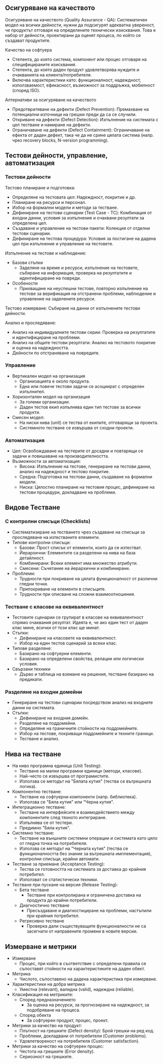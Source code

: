 ## Осигуряване на качеството
Осигуряване на качеството (Quality Assurance - QA): Систематичен модел на всички дейности, нужни да подсигурят адекватна увереност, че продуктът отговаря на определените технически изисквания. Това е набор от дейности, проектирани да оценят процеса, по който се създават продуктите.

Качество на софтуера
- Степента, до която система, компонент или процес отговаря на специфицираните изисквания.
- Степента, до която даден продукт удовлетворява нуждите и очакванията на клиента/потребителя.
- Включва характеристики като: функционалност, надеждност, използваемост, ефикасност, възможност за поддръжка, мобилност (според ISO).

Алтернативи за осигуряване на качеството
- Предотвратяване на дефекти (Defect Prevention): Премахване на потенциални източници на грешки преди да са се случили.
- Откриване на дефекти (Defect Detection): Изпълнение на системата с цел тестване и намиране на дефекти.
- Ограничаване на дефекти (Defect Containment): Ограничаване на ефекта от даден дефект, така че да не срине цялата система (напр. чрез recovery blocks, N-version programming).

## Тестови дейности, управление, автоматизация

### Тестови дейности
Тестово планиране и подготовка:
- Определяне на тестовата цел: Надеждност, покритие и др.
- Планиране на ресурси и персонал.
- Избор на формални модели и методи за тестване.
- Дефиниране на тестови сценарии (Test Case - TC): Комбинация от входни данни, условия за изпълнение и очаквани резултати за определена цел.
- Създаване и управление на тестови пакети: Колекция от отделни тестови сценарии.
- Дефиниране на тестова процедура: Условия за постигане на дадена цел при изпълнение и управление на тестовете.

Изпълнение на тестове и наблюдение:
- Базови стъпки
    - Заделяне на време и ресурси, изпълнение на тестовете, събиране на информация, проверка на резултатите и идентифициране на повреди.
- Особености
    - Прихващане на неуспешни тестове, повторно изпълнение на тестове за верификация на отстранени проблеми, наблюдение и управление на заделените ресурси.

Тестово измерване: Събиране на данни от изпълнените тестови дейности.

Анализ и проследяване:
- Анализ на индивидуалните тестови серии: Проверка на резултатите и идентифициране на проблеми.
- Анализ на общите тестови резултати: Анализ на тестовото покритие и оценка на надеждността.
- Дейности по отстраняване на повредите.

### Управление
- Вертикален модел на организация
    - Организацията е около продукта.
    - Една или повече тестови задачи се асоциират с определен изпълнител.
- Хоризонтален модел на организация
    - За големи организации.
    - Даден тестов екип изпълнява един тип тестове за всички продукти.
- Смесен модел:
    - На ниски нива (unit) се тества от екипите, отговарящи за проекта.
    - Системното тестване се извършва от сходни проекти.

### Автоматизация
- Цел: Освобождаване на тестерите от досадни и повтарящи се задачи и повишаване на производителността.
- Възможности за автоматизация:
    - Висока: Изпълнение на тестове, генериране на тестови данни, анализ на надеждност и тестово покритие.
    - Средна: Подготовка на тестови данни, създаване на формални модели.
    - Ниска: Цялостно планиране на тестовия процес, дефиниране на тестови процедури, докладване на проблеми.

## Видове Тестване

### С контролни списъци (Checklists)
- Систематизиране на тестването чрез създаване на списъци за проследяване на изтестваните елементи.
- Типове контролни списъци:
    - Базови: Прост списък от елементи, които да се изтестват.
    - Йерархични: Елементите са разделени на нива на база детайлност.
    - Комбинирани: Всеки елемент има множество атрибути.
    - Смесени: Съчетание на йерархични и комбинирани.
- Проблеми:
    - Трудности при покриване на цялата функционалност от различни гледни точки.
    - Припокриване на елементи в списъците.
    - Трудности при описване на сложни взаимоотношения.

### Тестване с класове на еквивалентност
- Тестовите сценарии се групират в класове на еквивалентност спрямо очаквания резултат. Идеята е, че ако един тест от даден клас мине, всички от този клас ще минат.
- Стъпки:
    - Дефиниране на класовете на еквивалентност.
    - Избор на един тестов сценарий за всеки клас.
- Типове разделяне:
    - Базирано на софтуерни елементи.
    - Базирано на определени свойства, релации или логически условия.
- Свързани техники
    - Дърво и таблица на вземане на решения, тестване базирано на предикати.

### Разделяне на входни домейни
- Генериране на тестови сценарии посредством анализ на входните данни на системата.
- Стъпки:
    - Дефиниране на входния домейн.
    - Разделяне на поддомейни.
    - Определяне на граничните стойности на поддомейните.
    - Избор на тестове, покриващи поддомейните и техните граници.
    - Тестване и анализ.

## Нива на тестване
- На ниво програмна единица (Unit Testing):
    - Тестване на малки програмни единици (методи, класове).
    - Най-често се извършва от програмистите.
    - Използва се методът на "Бялата кутия" (тества се вътрешната логика).
- Компонентно тестване:
    - Тестване на софтуерни компоненти (напр. библиотека).
    - Използва се "Бяла кутия" или "Черна кутия".
- Интеграционно тестване:
    - Тестване на интерфейсите и взаимодействието между компонентите след тяхното интегриране.
    - Изпълнява се от тестери.
    - Предимно "Бяла кутия".
- Системно тестване:
    - Тестване на външните системни операции и системата като цяло от гледна точка на потребителя.
    - Използва се методът на "Черната кутия" (тества се функционалността без знание за вътрешната имплементация), контролни списъци, крайни автомати.
- Тестване за приемане (Acceptance Testing):
    - Тества се готовността на системата за доставка до крайния потребител.
    - Използват  се статистически техники.
- Тестване при пускане на версия (Release Testing):
    - Бета тестване
        - Тестване при контролирана и ограничена доставка на продукта до крайни потребители.
    - Диагностично тестване
        - Пресъздаване и диагностициране на проблеми, настъпили при крайния потребител.
    - Регресивно тестване
        - Проверка дали съществуващите функционалности не са засегнати от направените промени в новите версии.

## Измерване и метрики
- Измерване
    - Процес, при който в съответствие с определени правила се съпоставят стойности на характеристиките на даден обект.
- Метрика
    - Числото, съпоставено на дадена характеристика при измерване.
- Характеристики на добра метрика
    - Уместна (relevant), валидна (valid), надеждна (reliable).
- Класификация на метриките:
    - Според предназначението
        - За оценка на ресурси, за прогнозиране на надеждност, за подобряване на процеса.
    - Според обекта
        - За софтуерен продукт, процес, проект.
- Метрики за качество на продукт:
    - Плътност на грешките (Defect density): Брой грешки на ред код.
    - Проблеми, докладвани от потребители (Customer problems).
    - Удовлетвореност на потребителя (Customer satisfaction).
- Метрики за качество на софтуерен процес:
    - Честота на грешките (Error density).
    - Сериозност на грешките.